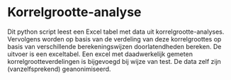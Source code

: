 # Korrelgrootte-analyse
Dit python script leest een Excel tabel met data uit korrelgrootte-analyses. Vervolgens worden op basis van de verdeling van deze korrelgroottes op basis van verschillende berekeningswijzen doorlatendheden bereken. De uitvoer is een exceltabel.
Een excel met daadwerkelijk gemeten korrelgrootteverdelingen is bijgevoegd bij wijze van test. De data zelf zijn (vanzelfsprekend) geanonimiseerd. 
